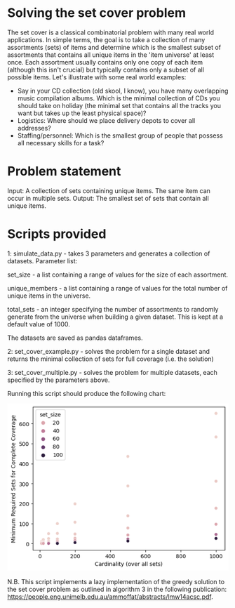 # Solving the set cover problem

The set cover is a classical combinatorial problem with many real world applications. In simple terms, the goal is to take a collection of many assortments (sets) of items and determine which is the smallest subset of assortments that contains all unique items in the 'item universe' at least once. Each assortment usually contains only one copy of each item (although this isn't crucial) but typically contains only a subset of all possible items. Let's illustrate with some real world examples:

- Say in your CD collection (old skool, I know), you have many overlapping music compilation albums. Which is the minimal collection of CDs you should take on holiday (the minimal set that contains all the tracks you want but takes up the least physical space)?
- Logistics: Where should we place delivery depots to cover all addresses?
- Staffing/personnel: Which is the smallest group of people that possess all necessary skills for a task?

# Problem statement
Input: A collection of sets containing unique items. The same item can occur in multiple sets.
Output: The smallest set of sets that contain all unique items.

# Scripts provided

1: simulate_data.py - takes 3 parameters and generates a collection of datasets. Parameter list:

set_size - a list containing a range of values for the size of each assortment.

unique_members - a list containing a range of values for the total number of unique items in the universe.

total_sets - an integer specifying the number of assortments to randomly generate from the universe when building a given dataset. This is kept at a default value of 1000.

The datasets are saved as pandas dataframes.


2: set_cover_example.py - solves the problem for a single dataset and returns the minimal collection of sets for full coverage (i.e. the solution)


3: set_cover_multiple.py - solves the problem for multiple datasets, each specified by the parameters above.

Running this script should produce the following chart:

![](/charts/summary_chart.png)


N.B. This script implements a lazy implementation of the greedy solution to the set cover problem as outlined in algorithm 3 in the following publication: https://people.eng.unimelb.edu.au/ammoffat/abstracts/lmw14acsc.pdf. 

